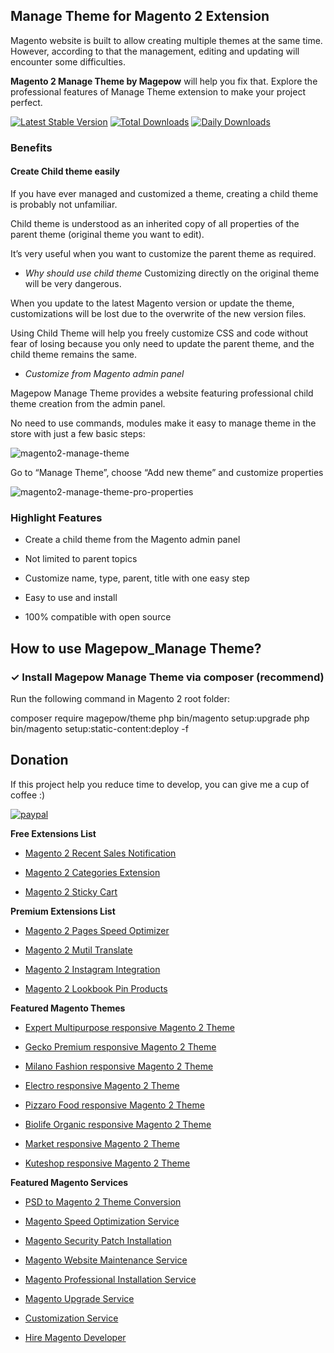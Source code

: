 ## Manage Theme for Magento 2 Extension
Magento website is built to allow creating multiple themes at the same time. However, according to that the management, editing and updating will encounter some difficulties.

**Magento 2 Manage Theme by Magepow** will help you fix that. Explore the professional features of Manage Theme extension to make your project perfect.

[![Latest Stable Version](https://poser.pugx.org/magepow/theme/v/stable)](https://packagist.org/packages/magepow/theme)
[![Total Downloads](https://poser.pugx.org/magepow/theme/downloads)](https://packagist.org/packages/magepow/theme)
[![Daily Downloads](https://poser.pugx.org/magepow/theme/d/daily)](https://packagist.org/packages/magepow/theme)

### Benefits

#### Create Child theme easily

If you have ever managed and customized a theme, creating a child theme is probably not unfamiliar. 

Child theme is understood as an inherited copy of all properties of the parent theme (original theme you want to edit). 

It’s very useful when you want to customize the parent theme as required.
- *Why should use child theme*
Customizing directly on the original theme will be very dangerous. 

When you update to the latest Magento version or update the theme, customizations will be lost due to the overwrite of the new version files.

Using Child Theme will help you freely customize CSS and code without fear of losing because you only need to update the parent theme, and the child theme remains the same.

- *Customize from Magento admin panel*

Magepow Manage Theme provides a website featuring professional child theme creation from the admin panel.

No need to use commands, modules make it easy to manage theme in the store with just a few basic steps:

![magento2-manage-theme](https://github.com/magepow/magento2-theme/blob/master/Media/magento2-manage-theme.png?raw=true)

Go to “Manage Theme”, choose “Add new theme” and customize properties 

![magento2-manage-theme-pro-properties](https://github.com/magepow/magento2-theme/blob/master/Media/magento2-manage-theme-properties.png?raw=true)

### Highlight Features

- Create a child theme from the Magento admin panel

- Not limited to parent topics

- Customize name, type, parent, title with one easy step

- Easy to use and install

- 100% compatible with open source

## How to use Magepow_Manage Theme?
### ✓ Install Magepow Manage Theme via composer (recommend)

Run the following command in Magento 2 root folder:

composer require magepow/theme
php bin/magento setup:upgrade
php bin/magento setup:static-content:deploy -f

## Donation

If this project help you reduce time to develop, you can give me a cup of coffee :) 

[![paypal](https://www.paypalobjects.com/en_US/i/btn/btn_donateCC_LG.gif)](https://www.paypal.com/paypalme/alopay)


**Free Extensions List**

* [Magento 2 Recent Sales Notification](https://magepow.com/magento-2-recent-sales-notification.html)

* [Magento 2 Categories Extension](https://magepow.com/magento-categories-extension.html)

* [Magento 2 Sticky Cart](https://magepow.com/magento-sticky-cart.html)

**Premium Extensions List**

* [Magento 2 Pages Speed Optimizer](https://magepow.com/magento-speed-optimizer.html)

* [Magento 2 Mutil Translate](https://magepow.com/magento-multi-translate.html)

* [Magento 2 Instagram Integration](https://magepow.com/magento-2-instagram.html)

* [Magento 2 Lookbook Pin Products](https://magepow.com/lookbook-pin-products.html)

**Featured Magento Themes**

* [Expert Multipurpose responsive Magento 2 Theme](https://1.envato.market/c/1314680/275988/4415?u=https://themeforest.net/item/expert-premium-responsive-magento-2-and-1-support-rtl-magento-2-/21667789)

* [Gecko Premium responsive Magento 2 Theme](https://1.envato.market/c/1314680/275988/4415?u=https://themeforest.net/item/gecko-responsive-magento-2-theme-rtl-supported/24677410)

* [Milano Fashion responsive Magento 2 Theme](https://1.envato.market/c/1314680/275988/4415?u=https://themeforest.net/item/milano-fashion-responsive-magento-1-2-theme/12141971)

* [Electro responsive Magento 2 Theme](https://1.envato.market/c/1314680/275988/4415?u=https://themeforest.net/item/electro-responsive-magento-1-2-theme/17042067)

* [Pizzaro Food responsive Magento 2 Theme](https://1.envato.market/c/1314680/275988/4415?u=https://themeforest.net/item/pizzaro-food-responsive-magento-1-2-theme/19438157)

* [Biolife Organic responsive Magento 2 Theme](https://1.envato.market/c/1314680/275988/4415?u=https://themeforest.net/item/biolife-organic-food-magento-2-theme-rtl-supported/25712510)

* [Market responsive Magento 2 Theme](https://1.envato.market/c/1314680/275988/4415?u=https://themeforest.net/item/market-responsive-magento-2-theme/22997928)

* [Kuteshop responsive Magento 2 Theme](https://1.envato.market/c/1314680/275988/4415?u=https://themeforest.net/item/kuteshop-multipurpose-responsive-magento-1-2-theme/12985435)

**Featured Magento Services**

* [PSD to Magento 2 Theme Conversion](https://magepow.com/psd-to-magento-theme-conversion.html)

* [Magento Speed Optimization Service](https://magepow.com/magento-speed-optimization-service.html)

* [Magento Security Patch Installation](https://magepow.com/magento-security-patch-installation.html)

* [Magento Website Maintenance Service](https://magepow.com/website-maintenance-service.html)

* [Magento Professional Installation Service](https://magepow.com/professional-installation-service.html)

* [Magento Upgrade Service](https://magepow.com/magento-upgrade-service.html)

* [Customization Service](https://magepow.com/customization-service.html)

* [Hire Magento Developer](https://magepow.com/hire-magento-developer.html)

